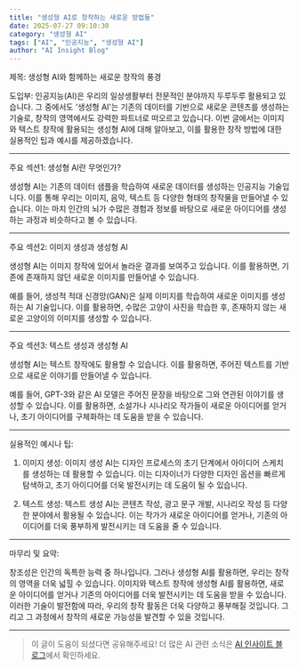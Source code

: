 ```yaml
---
title: "생성형 AI로 창작하는 새로운 방법들"
date: 2025-07-27 09:10:30
category: "생성형 AI"
tags: ["AI", "인공지능", "생성형 AI"]
author: "AI Insight Blog"
---
```


제목: 생성형 AI와 함께하는 새로운 창작의 풍경

도입부: 
인공지능(AI)은 우리의 일상생활부터 전문적인 분야까지 두루두루 활용되고 있습니다. 그 중에서도 '생성형 AI'는 기존의 데이터를 기반으로 새로운 콘텐츠를 생성하는 기술로, 창작의 영역에서도 강력한 파트너로 떠오르고 있습니다. 이번 글에서는 이미지와 텍스트 창작에 활용되는 생성형 AI에 대해 알아보고, 이를 활용한 창작 방법에 대한 실용적인 팁과 예시를 제공하겠습니다.

------
주요 섹션1: 생성형 AI란 무엇인가?

생성형 AI는 기존의 데이터 샘플을 학습하여 새로운 데이터를 생성하는 인공지능 기술입니다. 이를 통해 우리는 이미지, 음악, 텍스트 등 다양한 형태의 창작물을 만들어낼 수 있습니다. 이는 마치 인간의 뇌가 수많은 경험과 정보를 바탕으로 새로운 아이디어를 생성하는 과정과 비슷하다고 볼 수 있습니다.

------
주요 섹션2: 이미지 생성과 생성형 AI

생성형 AI는 이미지 창작에 있어서 놀라운 결과를 보여주고 있습니다. 이를 활용하면, 기존에 존재하지 않던 새로운 이미지를 만들어낼 수 있습니다. 

예를 들어, 생성적 적대 신경망(GAN)은 실제 이미지를 학습하여 새로운 이미지를 생성하는 AI 기술입니다. 이를 활용하면, 수많은 고양이 사진을 학습한 후, 존재하지 않는 새로운 고양이의 이미지를 생성할 수 있습니다.

------
주요 섹션3: 텍스트 생성과 생성형 AI

생성형 AI는 텍스트 창작에도 활용할 수 있습니다. 이를 활용하면, 주어진 텍스트를 기반으로 새로운 이야기를 만들어낼 수 있습니다.

예를 들어, GPT-3와 같은 AI 모델은 주어진 문장을 바탕으로 그와 연관된 이야기를 생성할 수 있습니다. 이를 활용하면, 소설가나 시나리오 작가들이 새로운 아이디어를 얻거나, 초기 아이디어를 구체화하는 데 도움을 받을 수 있습니다.

------
실용적인 예시나 팁:

1. 이미지 생성: 이미지 생성 AI는 디자인 프로세스의 초기 단계에서 아이디어 스케치를 생성하는 데 활용할 수 있습니다. 이는 디자이너가 다양한 디자인 옵션을 빠르게 탐색하고, 초기 아이디어를 더욱 발전시키는 데 도움이 될 수 있습니다.

2. 텍스트 생성: 텍스트 생성 AI는 콘텐츠 작성, 광고 문구 개발, 시나리오 작성 등 다양한 분야에서 활용될 수 있습니다. 이는 작가가 새로운 아이디어를 얻거나, 기존의 아이디어를 더욱 풍부하게 발전시키는 데 도움을 줄 수 있습니다.

------
마무리 및 요약:

창조성은 인간의 독특한 능력 중 하나입니다. 그러나 생성형 AI를 활용하면, 우리는 창작의 영역을 더욱 넓힐 수 있습니다. 이미지와 텍스트 창작에 생성형 AI를 활용하면, 새로운 아이디어를 얻거나 기존의 아이디어를 더욱 발전시키는 데 도움을 받을 수 있습니다. 이러한 기술이 발전함에 따라, 우리의 창작 활동은 더욱 다양하고 풍부해질 것입니다. 그리고 그 과정에서 창작의 새로운 가능성을 발견할 수 있을 것입니다.

---

> 이 글이 도움이 되셨다면 공유해주세요! 
> 더 많은 AI 관련 소식은 [AI 인사이트 블로그](https://tonyhwang1004.github.io/ai-insight-blog)에서 확인하세요.
